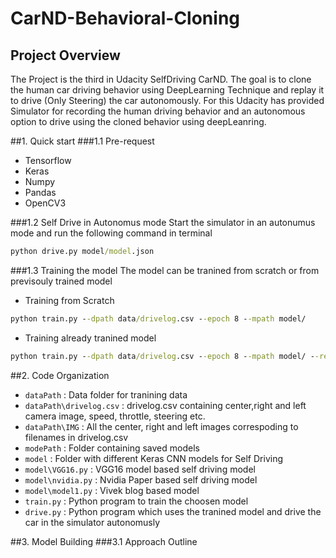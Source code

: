 # CarND-Behavioral-Cloning
## Project Overview
The Project is the third in Udacity SelfDriving CarND. The goal is to clone the human car driving behavior using DeepLearning Technique and replay it to drive (Only Steering) the car autonomously. For this Udacity has provided Simulator for recording the human driving behavior and an autonomous option to drive using the cloned behavior using deepLeanring.

##1. Quick start
###1.1 Pre-request
- Tensorflow
- Keras
- Numpy
- Pandas
- OpenCV3

###1.2 Self Drive in Autonomus mode
Start the simulator in an autonumus mode and run the following command in terminal
```cmd
python drive.py model/model.json
```
###1.3 Training the model
The model can be tranined from scratch or from previsouly trained model
- Training from Scratch
```cmd
python train.py --dpath data/drivelog.csv --epoch 8 --mpath model/
```
- Training already tranined model
```cmd
python train.py --dpath data/drivelog.csv --epoch 8 --mpath model/ --restore
```
##2. Code Organization
- `dataPath` : Data folder for tranining data
- `dataPath\drivelog.csv` : drivelog.csv containing center,right and left camera image, speed, throttle, steering etc.
- `dataPath\IMG` : All the center, right and left images correspoding to filenames in drivelog.csv
- `modePath` : Folder containing saved models
- `model` : Folder with different Keras CNN models for Self Driving
- `model\VGG16.py` : VGG16 model based self driving model
- `model\nvidia.py` : Nvidia Paper based self driving model
- `model\model1.py` : Vivek blog based model
- `train.py` : Python program to train the choosen model
- `drive.py` : Python program which uses the tranined model and drive the car in the simulator autonomusly

##3. Model Building
###3.1 Approach Outline
